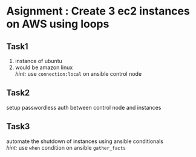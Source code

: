 # Asignment : Create 3 ec2 instances on AWS using loops

## Task1
1. instance of ubuntu <br>
2. would be amazon linux <br>
*hint:* use `connection:local` on ansible control node

## Task2
setup passwordless auth between control node and instances

## Task3
automate the shutdown of instances using ansible conditionals <br>
*hint:* use `when` condition on ansible `gather_facts`